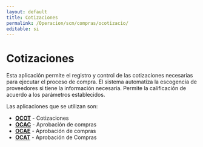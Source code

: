 ```yaml
---
layout: default
title: Cotizaciones
permalink: /Operacion/scm/compras/ocotizacio/
editable: si
---
```


# Cotizaciones  

Esta aplicación permite el registro y control de las cotizaciones necesarias para ejecutar el proceso de compra.  El sistema automatiza la escogencia de proveedores si tiene la información necesaria.  Permite la calificación de acuerdo a los parámetros establecidos.  

Las aplicaciones que se utilizan son:  

* [**OCOT**](http://docs.oasiscom.com/Operacion/scm/compras/ocotizacio/ocot) - Cotizaciones
* [**OCAC**](http://docs.oasiscom.com/Operacion/scm/compras/ocotizacio/ocac) - Aprobación de compras
* [**OCAE**](http://docs.oasiscom.com/Operacion/scm/compras/ocotizacio/ocae) - Aprobación de compras
* [**OCAT**](http://docs.oasiscom.com/Operacion/scm/compras/ocotizacio/ocat) - Aprobación de Compras

